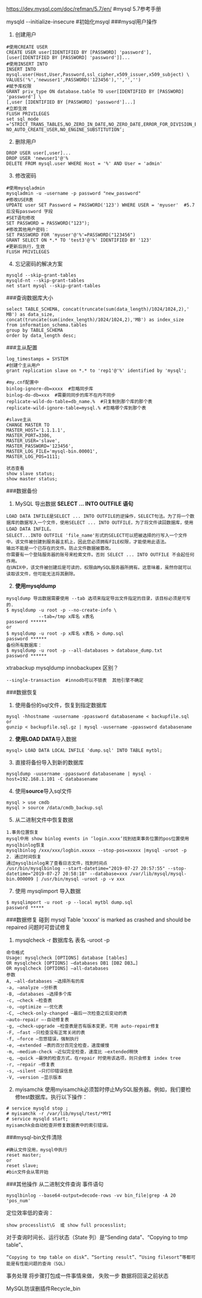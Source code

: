https://dev.mysql.com/doc/refman/5.7/en/	#mysql 5.7参考手册

mysqld  --initialize-insecure  #初始化msyql
###mysql用户操作
1. 创建用户       
```
#使用CREATE USER
CREATE USER user[IDENTIFIED BY [PASSWORD] 'password'],
[user[IDENTIFIED BY [PASSWORD] 'password']]...
#使用INSERT INTO
INSERT INTO mysql.user(Host,User,Password,ssl_cipher,x509_issuer,x509_subject) \
VALUES('%','newuser1',PASSWORD('123456'),'','','')
#赋予库权限
GRANT priv_type ON database.table TO user[IDENTIFIED BY [PASSWORD] 'password'] \
[,user [IDENTIFIED BY [PASSWORD] 'password']...]
#立即生效
FLUSH PRIVILEGES
set sql_mode =‘STRICT_TRANS_TABLES,NO_ZERO_IN_DATE,NO_ZERO_DATE,ERROR_FOR_DIVISION_BY_ZERO,\
NO_AUTO_CREATE_USER,NO_ENGINE_SUBSTITUTION‘;
```
2. 删除用户
```
DROP USER user[,user]...
DROP USER 'newuser1'@'%
DELETE FROM mysql.user WHERE Host = '%' AND User = 'admin'
```
3. 修改密码
```
#使用mysqladmin
mysqladmin -u -username -p password "new_password"
#修改USER表
UPDATE user SET Password = PASSWORD('123') WHERE USER = 'myuser'  #5.7后没有password 字段
#SET语句修改
SET PASSWORD = PASSWORD("123");
#修改其他用户密码：
SET PASSWORD FOR 'myuser'@'%'=PASSWORD("123456")
GRANT SELECT ON *.* TO 'test3'@'%' IDENTIFIED BY '123'
#更新后执行，生效
FLUSH PRIVILEGES
```
4. 忘记密码的解决方案
```
mysqld --skip-grant-tables
mysqld-nt --skip-grant-tables
net start mysql --skip-grant-tables
```

###查询数据库大小
```
select TABLE_SCHEMA, concat(truncate(sum(data_length)/1024/1024,2),' MB') as data_size,
concat(truncate(sum(index_length)/1024/1024,2),'MB') as index_size
from information_schema.tables
group by TABLE_SCHEMA
order by data_length desc;
```
###主从配置
```
log_timestamps = SYSTEM
#创建个主从用户
grant replication slave on *.* to 'rep1'@'%' identified by 'mysql';

#my.cnf配置中
binlog-ignore-db=xxxx  #忽略同步库
binlog-do-db=xxx  #需要同同步的库不在内不同步
replicate-wild-do-table=db_name.%  #只复制到那个库的那个表
replicate-wild-ignore-table=mysql.% #忽略哪个库到那个表

#slave主从
CHANGE MASTER TO
MASTER_HOST='1.1.1.1',
MASTER_PORT=3306,
MASTER_USER='slave',
MASTER_PASSWORD='123456',
MASTER_LOG_FILE='mysql-bin.00001',
MASTER_LOG_POS=1111;

状态查看
show slave status;
show master status;
```
###数据备份
1. MySQL 导出数据 **SELECT ... INTO OUTFILE 语句**
```
LOAD DATA INFILE是SELECT ... INTO OUTFILE的逆操作，SELECT句法。为了将一个数据库的数据写入一个文件，使用SELECT ... INTO OUTFILE，为了将文件读回数据库，使用LOAD DATA INFILE。
SELECT...INTO OUTFILE 'file_name'形式的SELECT可以把被选择的行写入一个文件中。该文件被创建到服务器主机上，因此您必须拥有FILE权限，才能使用此语法。
输出不能是一个已存在的文件。防止文件数据被篡改。
你需要有一个登陆服务器的账号来检索文件。否则 SELECT ... INTO OUTFILE 不会起任何作用。
在UNIX中，该文件被创建后是可读的，权限由MySQL服务器所拥有。这意味着，虽然你就可以读取该文件，但可能无法将其删除。
```
2. **使用mysqldump**
```
mysqldump 导出数据需要使用 --tab 选项来指定导出文件指定的目录，该目标必须是可写的.
$ mysqldump -u root -p --no-create-info \
            --tab=/tmp x库名 x表名
password ******
or
$ mysqldump -u root -p x库名 x表名 > dump.sql
password ******
备份所有数据库：
$ mysqldump -u root -p --all-databases > database_dump.txt
password ******
```
xtrabackup  mysqldump  innobackupex  区别？
```
--single-transaction  #innodb可以不锁表  其他引擎不确定
```

###数据恢复

1. 使用备份的sql文件，恢复到指定数据库
```
mysql -hhostname -uusername -ppassword databasename < backupfile.sql
or
gunzip < backupfile.sql.gz | mysql -uusername -ppassword databasename
```
2. **使用LOAD DATA**导入数据
```
mysql> LOAD DATA LOCAL INFILE 'dump.sql' INTO TABLE mytbl;
```
3. 直接将备份导入到新的数据库
```
mysqldump -uusername -ppassword databasename | mysql -host=192.168.1.101 -C databasename
```
4. 使用**source**导入sql文件
```
mysql > use cmdb
mysql > source /data/cmdb_backup.sql
```
5. 从二进制文件中恢复数据
```
1.事务位置恢复
mysql中用 show binlog events in ‘login.xxxx‘找到结束事务位置的pos位置使用mysqlbinlog恢复
mysqlbinlog /xxx/xxx/logbin.xxxxx --stop-pos=xxxxx |mysql -uroot -p
2. 通过时间恢复
通过mysqlbinlog来了查看日志文件，找到时间点
/usr/bin/mysqlbinlog --start-datetime="2019-07-27 20:57:55" --stop-datetime="2019-07-27 20:58:18" --database=xxx /var/lib/mysql/mysql-bin.000009 | /usr/bin/mysql -uroot -p -v xxx
```
7. 使用 mysqlimport 导入数据
```
$ mysqlimport -u root -p --local mytbl dump.sql
password *****
```

###数据修复
碰到 mysql Table 'xxxxx' is marked as crashed and should be repaired  问题时可尝试修复

1. mysqlcheck -r 数据库名 表名 -uroot -p
```
命令格式
Usage: mysqlcheck [OPTIONS] database [tables] 
OR mysqlcheck [OPTIONS] –databases DB1 [DB2 DB3…] 
OR mysqlcheck [OPTIONS] –all-databases
参数
A, –all-databases —选择所有的库 
-a, –analyze —分析表 
-B, –databases —选择多个库 
-c, –check —检查表 
-o, –optimize —-优化表 
-C, –check-only-changed —最后一次检查之后变动的表 
–auto-repair —-自动修复表 
-g, –check-upgrade —检查表是否有版本变更，可用 auto-repair修复 
-F, –fast —只检查没有正常关闭的表 
-f, –force —忽悠错误，强制执行 
-e, –extended —表的百分百完全检查，速度缓慢 
-m, –medium-check —近似完全检查，速度比 –extended稍快 
-q, –quick —最快的检查方式，在repair 时使用该选项，则只会修复 index tree 
-r, –repair —修复表 
-s, –silent —只打印错误信息 
-V, –version —显示版本
```

2. myisamchk
使用myisamchk必须暂时停止MySQL服务器。例如，我们要检修test数据库。执行以下操作：
```
# service mysqld stop ;
# myisamchk -r /var/lib/mysql/test/*MYI
# service mysqld start;
myisamchk会自动检查并修复数据表中的索引错误。
```

###mysql-bin文件清除

```
#确认文件没用，mysql中执行
reset master;
or
reset slave;
#bin文件会从零开始
```

###其他操作
从二进制文件查询 事件语句
```
mysqlbinlog --base64-output=decode-rows -vv bin_file|grep -A 20 'pos_num'
```
定位效率低的查询：
```
show processlist\G  或 show full processlist; 
```
对于查询时间长、运行状态（State 列）是“Sending data”、“Copying to tmp table”、
```
“Copying to tmp table on disk”、“Sorting result”、“Using filesort”等都可能是有性能问题的查询（SQL）
```

事务处理  将步骤打包成一件事情来做， 失败一步 数据将回滚之前状态

MySQL防误删插件Recycle_bin






